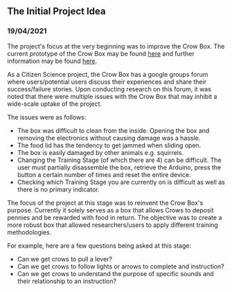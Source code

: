 ## The Initial Project Idea
### 19/04/2021 

The project's focus at the very beginning was to improve the Crow Box. The current prototype of the Crow Box may be found [here](https://www.youtube.com/watch?v=jcp_FWfYtLY&ab_channel=CrowBoxOfficial) and further information may be found [here](http://www.thecrowbox.com/).

As a Citizen Science project, the Crow Box has a google groups forum where users/potential users discuss their experiences and share their success/failure stories. Upon conducting research on this forum, it was noted that there were multiple issues with the Crow Box that may inhibit a wide-scale uptake of the project. 

The issues were as follows: 
* The box was difficult to clean from the inside. Opening the box and removing the electronics without causing damage was a hassle. 
* The food lid has the tendency to get jammed when sliding open. 
* The box is easily damaged by other animals e.g. squirrels.
* Changing the Training Stage (of which there are 4) can be difficult. The user must partially disassemble the box, retrieve the Arduino, press the button a certain number of times and reset the entire device. 
* Checking which Training Stage you are currently on is difficult as well as there is no primary indicator. 

The focus of the project at this stage was to reinvent the Crow Box's purpose. Currently it solely serves as a box that allows Crows to deposit pennies and be rewarded with food in return. The objective was to create a more robust box that allowed researchers/users to apply different training methodologies. 

For example, here are a few questions being asked at this stage:

* Can we get crows to pull a lever? 
* Can we get crows to follow lights or arrows to complete and instruction? 
* Can we get crows to understand the purpose of specific sounds and their relationship to an instruction? 

